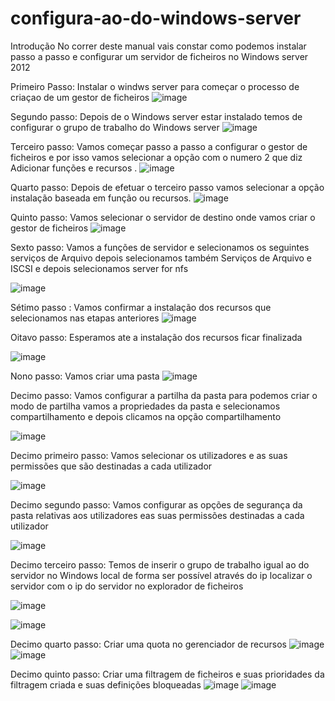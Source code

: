 # configura-ao-do-windows-server
Introdução
No correr deste manual vais constar como podemos instalar passo a passo e configurar um servidor de ficheiros no Windows server 2012





Primeiro Passo:
Instalar o windws server para começar o processo de criaçao de um gestor de ficheiros
![image](https://github.com/cadorio/configura-ao-do-windows-server/assets/35230903/8990cdf1-7392-48dc-b109-6e71df0451c4)
 

Segundo passo:
Depois de o Windows server estar instalado temos de configurar o grupo de trabalho do Windows server 
 ![image](https://github.com/cadorio/configura-ao-do-windows-server/assets/35230903/b317a243-4d96-4580-8e58-574e5b961d5d)







Terceiro passo:
Vamos começar passo a passo a configurar o gestor de ficheiros e por isso vamos selecionar a opção com o numero 2 que diz Adicionar funções e recursos .
 ![image](https://github.com/cadorio/configura-ao-do-windows-server/assets/35230903/a6550b0a-05c1-40c8-94d1-5a98fba836b9)


Quarto passo:
Depois de efetuar o terceiro passo vamos selecionar a opção instalação baseada em função ou recursos.
 ![image](https://github.com/cadorio/configura-ao-do-windows-server/assets/35230903/15dde2f9-26d2-4ba8-915a-ccc611609361)










Quinto passo:
Vamos selecionar o servidor de destino onde vamos criar o gestor de ficheiros 
 ![image](https://github.com/cadorio/configura-ao-do-windows-server/assets/35230903/49bf68eb-d43d-4905-ba1b-851141a5e9e5)


Sexto passo:
Vamos a funções de servidor e selecionamos os seguintes serviços de Arquivo depois selecionamos também Serviços de Arquivo e ISCSI e depois selecionamos server for nfs
  
![image](https://github.com/cadorio/configura-ao-do-windows-server/assets/35230903/f2d24e6b-3faa-4688-88f6-b9d1079146a5)








Sétimo passo :
Vamos confirmar a instalação dos recursos que selecionamos nas etapas anteriores
 ![image](https://github.com/cadorio/configura-ao-do-windows-server/assets/35230903/9048f8f3-6e98-49f5-8879-c2423bea1a22)
 


Oitavo passo:
Esperamos ate a instalação dos recursos ficar finalizada


 ![image](https://github.com/cadorio/configura-ao-do-windows-server/assets/35230903/bf925b81-255e-4625-a688-41b1cf77df56)








Nono passo:
Vamos criar uma pasta 
 ![image](https://github.com/cadorio/configura-ao-do-windows-server/assets/35230903/8b7ed805-102a-4b17-bb5e-2ebc548eedb9)


Decimo passo:
Vamos configurar a partilha da pasta para podemos criar o modo de partilha vamos a propriedades da pasta e selecionamos compartilhamento e depois clicamos na opção compartilhamento 

 ![image](https://github.com/cadorio/configura-ao-do-windows-server/assets/35230903/00cfa147-d215-43ec-b252-a32b0e6e6124)








Decimo primeiro passo:
Vamos selecionar os utilizadores e as suas permissões que são destinadas a cada utilizador 

 ![image](https://github.com/cadorio/configura-ao-do-windows-server/assets/35230903/579f6bac-d7fb-40c7-9672-dfc6032f6d49)
 

Decimo segundo passo:
Vamos configurar as opções de segurança da pasta relativas aos utilizadores eas suas permissões destinadas a cada utilizador  
 
![image](https://github.com/cadorio/configura-ao-do-windows-server/assets/35230903/d291f30e-98a5-401f-b02e-9d9bb2cea6ab)









Decimo terceiro passo:
Temos de inserir o grupo de trabalho igual ao do servidor no Windows local de forma ser possível através do ip localizar o servidor com o ip do servidor no explorador de ficheiros 
 
 
![image](https://github.com/cadorio/configura-ao-do-windows-server/assets/35230903/09936972-0cef-49a7-b29a-1925bb7cec01)

![image](https://github.com/cadorio/configura-ao-do-windows-server/assets/35230903/6f2df142-dfb0-4f29-b1fb-c1a696be2278)










Decimo quarto passo:
Criar uma quota no gerenciador de recursos 
 ![image](https://github.com/cadorio/configura-ao-do-windows-server/assets/35230903/f5e7a0f1-bec7-429d-afd3-d4d313f850b6)
![image](https://github.com/cadorio/configura-ao-do-windows-server/assets/35230903/001a778d-c443-4814-9caf-87ad408df00f)

 


Decimo quinto passo:
Criar uma filtragem de ficheiros e suas prioridades da filtragem criada e suas definições bloqueadas 
 ![image](https://github.com/cadorio/configura-ao-do-windows-server/assets/35230903/4301994b-4b14-4562-b1c8-9edc22ac2d2d)
![image](https://github.com/cadorio/configura-ao-do-windows-server/assets/35230903/a4648870-7cee-4659-8fd5-0c06c45fc565)

 
